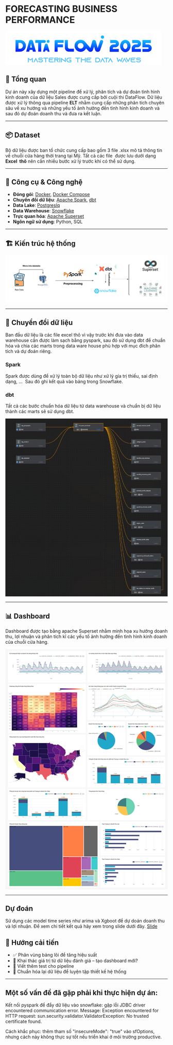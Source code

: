 # FORECASTING BUSINESS PERFORMANCE

![logo](images/logo.png)

## 📝 Tổng quan

Dự án này xây dựng một pipeline để xử lý, phân tích và dự đoán tình hình kinh doanh của dữ liệu Sales được cung cấp bởi cuội thi DataFlow. Dữ liệu được xử lý thông qua pipeline **ELT** nhằm cung cấp những phân tích chuyên sâu về xu hướng và những yếu tố ảnh hưởng đến tình hình kinh doanh và sau đó dự đoán doanh thu và đưa ra kết luận.

---

## 📦 Dataset

Bộ dữ liệu được ban tổ chức cung cấp bao gồm 3 file .xlsx mô tả thông tin về chuỗi cửa hàng thời trang tại Mỹ. Tất cả các file  được lưu dưới dạng **Excel  thô** nên cần nhiều bước xử lý trước khi có thể sử dụng.

---

## 🧰 Công cụ & Công nghệ

* **Đóng gói**: [Docker](https://www.docker.com/), [Docker Compose](https://docs.docker.com/compose/)
* **Chuyển đổi dữ liệu**: [Apache Spark](https://spark.apache.org/), [dbt](https://www.getdbt.com/)
* **Data Lake**: [Postgreslq](https://www.postgresql.org/)
* **Data Warehouse**: [Snowflake](https://www.snowflake.com/en/)
* **Trực quan hóa**: [Apache Superset](https://superset.apache.org/)
* **Ngôn ngữ sử dụng**: Python, SQL

---

## 🏗️ Kiến trúc hệ thống

![Architecture](images/blank_diagram.png)

---

## 🔄 Chuyển đổi dữ liệu

Ban đầu dữ liệu là các file excel thô vì vậy trước khi đưa vào data warehouse cần được làm sạch bằng pyspark, sau đó sử dụng dbt để chuẩn hóa và chia các marts trong data ware house phù hợp với mục đích phân tích và dự đoán riêng.

### Spark

Spark được dùng để xử lý toàn bộ dữ liệu như xử lý gía trị thiếu, sai định dạng, ...  Sau đó ghi kết quả vào bảng trong Snowflake.

### dbt

Tất cả các bước chuẩn hóa dữ liệu từ data warehouse và chuẩn bị dữ liệu thành các marts sẽ sử dụng dbt.

![dbt](images/dbt.png)

---

## 📊 Dashboard

Dashboard được tạo bằng apache Superset nhằm minh họa xu hướng doanh thu, lợi nhuận và phân tích kĩ các yếu tố ảnh hưởng đến tình hình kinh doanh của chuỗi cửa hàng.

![Architecture](images/dashboard.png)

---

## Dự đoán
Sử dụng các model time series như arima và Xgboot để dự doán doanh thu và lợi nhuận. Để xem chi tiết kết quả hãy xem trong slide dưới đây.
[Slide](https://drive.google.com/file/d/13_bjXA_vS3H8W8r3q9eSS_ehv5DClfUr/view?usp=drive_link)



## 🔧 Hướng cải tiến

* ✅ Phân vùng bảng lõi để tăng hiệu suất
* 🧠 Khai thác giá trị từ dữ liệu đánh giá – tạo dashboard mới?
* 🧪 Viết thêm test cho pipeline
* 🎯 Chuẩn hóa lại dữ liệu để luyện tập thiết kế hệ thống

---


## Một số vấn đề đã gặp phải khi thực hiện dự án:

Kết nối pyspark để đẩy dữ liệu vào snowflake: gặp lỗi JDBC driver encountered communication error. Message: Exception encountered for HTTP request: sun.security.validator.ValidatorException: No trusted certificate found.

Cách khắc phục: thêm tham số "insecureMode": "true" vào sfOptions, nhưng cách này không thực sự tốt nếu triển khai ở môi trường productive.